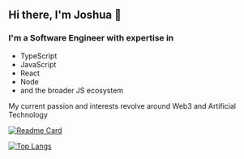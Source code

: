## Hi there, I'm Joshua 👋

### I'm a Software Engineer with expertise in

- TypeScript
- JavaScript
- React
- Node
- and the broader JS ecosystem

My current passion and interests revolve around Web3 and Artificial Technology

[![Readme Card](https://github-readme-stats.vercel.app/api?username=joshuanatanielnm&show_icons=true&theme=react&rank_icon=github&card_width=475)](https://github.com/joshuanatanielnm/github-readme-stats)

[![Top Langs](https://github-readme-stats.vercel.app/api/top-langs/?username=joshuanatanielnm&show_icons=true&theme=react&card_width=475)](https://github.com/joshuanatanielnm/github-readme-stats)
